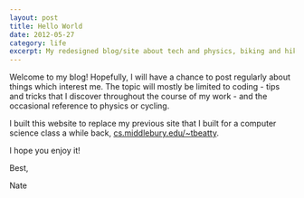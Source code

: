 ```yaml
---
layout: post
title: Hello World
date: 2012-05-27
category: life
excerpt: My redesigned blog/site about tech and physics, biking and hiking... it's for dorks.
---
```


Welcome to my blog! Hopefully, I will have a chance to post regularly about things which interest me. The topic will mostly be limited to coding - tips and tricks that I discover throughout the course of my work - and the occasional reference to physics or cycling.

I built this website to replace my previous site that I built for a computer science class a while back, [cs.middlebury.edu/~tbeatty](http://www.cs.middlebury.edu/~tbeatty/index.php).

I hope you enjoy it!

Best,

Nate